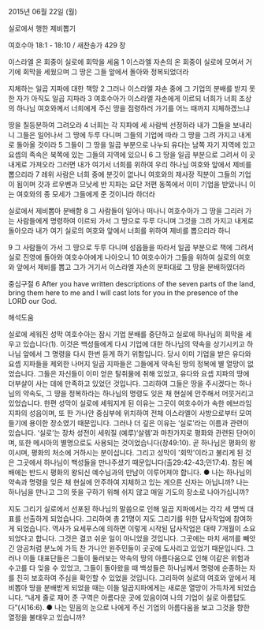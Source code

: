 2015년 06월 22일 (월)

실로에서 행한 제비뽑기



여호수아 18:1 - 18:10 / 새찬송가 429 장


이스라엘 온 회중이 실로에 회막을 세움
1 이스라엘 자손의 온 회중이 실로에 모여서 거기에 회막을 세웠으며 그 땅은 그들 앞에서 돌아와 정복되었더라 

지체하는 일곱 지파에 대한 책망
2 그러나 이스라엘 자손 중에 그 기업의 분배를 받지 못한 자가 아직도 일곱 지파라 3 여호수아가 이스라엘 자손에게 이르되 너희가 너희 조상의 하나님 여호와께서 너희에게 주신 땅을 점령하러 가기를 어느 때까지 지체하겠느냐 

땅을 칠등분하여 그려오라
4 너희는 각 지파에 세 사람씩 선정하라 내가 그들을 보내리니 그들은 일어나서 그 땅에 두루 다니며 그들의 기업에 따라 그 땅을 그려 가지고 내게로 돌아올 것이라 5 그들이 그 땅을 일곱 부분으로 나누되 유다는 남쪽 자기 지역에 있고 요셉의 족속은 북쪽에 있는 그들의 지역에 있으니 6 그 땅을 일곱 부분으로 그려서 이 곳 내게로 가져오라 그러면 내가 여기서 너희를 위하여 우리 하나님 여호와 앞에서 제비를 뽑으리라 7 레위 사람은 너희 중에 분깃이 없나니 여호와의 제사장 직분이 그들의 기업이 됨이며 갓과 르우벤과 므낫세 반 지파는 요단 저편 동쪽에서 이미 기업을 받았나니 이는 여호와의 종 모세가 그들에게 준 것이니라 하더라 

실로에서 제비뽑아 분배함
8 그 사람들이 일어나 떠나니 여호수아가 그 땅을 그리러 가는 사람들에게 명령하여 이르되 가서 그 땅으로 두루 다니며 그것을 그려 가지고 내게로 돌아오라 내가 여기 실로의 여호와 앞에서 너희를 위하여 제비를 뽑으리라 하니 

9 그 사람들이 가서 그 땅으로 두루 다니며 성읍들을 따라서 일곱 부분으로 책에 그려서 실로 진영에 돌아와 여호수아에게 나아오니 10 여호수아가 그들을 위하여 실로의 여호와 앞에서 제비를 뽑고 그가 거기서 이스라엘 자손의 분파대로 그 땅을 분배하였더라

중심구절 6 After you have written descriptions of the seven parts of the land, bring them here to me and I will cast lots for you in the presence of the LORD our God.

해석도움





실로에 세워진 성막
여호수아는 잠시 기업 분배를 중단하고 실로에 하나님의 회막을 세우고 있습니다(1). 이것은 백성들에게 다시 기업에 대한 하나님의 약속을 상기시키고 하나님 앞에서 그 명령을 다시 한번 듣게 하기 위함입니다. 당시 이미 기업을 받은 유다와 요셉 지파들을 제외한 나머지 일곱 지파들은 그들에게 약속된 땅의 정복에 별 열망이 없었습니다. 그들은 자신들이 이미 얻은 탈취물에 취해 있었고, 유다와 요셉 지파의 땅에 더부살이 사는 데에 만족하고 있었던 것입니다. 그리하여 그들은 땅을 주시겠다는 하나님의 약속도, 그 땅을 정복하라는 하나님의 명령도 잊은 채 현실에 안주해서 머뭇거리고 있었습니다. 한편 성막이 실로에 세워지게 된 이유는 그곳이 여호수아가 속한 에브라임 지파의 성읍이며, 또 한 가나안 중심부에 위치하여 전체 이스라엘이 사방으로부터 모여들기에 용이한 장소였기 때문입니다. 그러나 더 깊은 이유는 ‘실로’라는 이름과 관련이 있습니다. ‘실로’는 장차 성전이 세워질 (예루)‘살렘’과 마찬가지로 평화와 관련된 단어이며, 또한 메시아의 별명으로도 사용되는 것이었습니다(창49:10). 곧 하나님은 평화의 왕이시며, 평화의 처소에 거하시는 분이십니다. 그리고 성막이 '회막'이라고 불리게 된 것은 그곳에서 하나님이 백성들을 만나주셨기 때문입니다(출29:42-43;민17:4). 참된 예배에는 반드시 평화의 왕되신 예수님과의 만남이 이루어져야 합니다. 
●  나는 하나님의 약속과 명령을 잊은 채 현실에 안주하여 지체하고 있는 게으른 신자는 아닙니까? 나는 하나님을 만나고 그의 뜻을 구하기 위해 쉬지 않고 매일 기도의 장소로 나아가십니까? 

지도 그리기
실로에서 선포된 하나님의 말씀으로 인해 일곱 지파에서는 각각 세 명씩 대표를 선출하게 되었습니다. 그리하여 총 21명이 지도 그리기를 위한 답사작업에 참여하게 되었습니다. 역사가 요세푸스에 의하면 이렇게 시작된 답사작업은 대략 7개월이 소요되었다고 합니다. 그것은 결코 쉬운 일이 아니었을 것입니다. 그곳에는 마치 새끼를 빼앗긴 암곰처럼 분노에 가득 찬 가나안 원주민들이 곳곳에 도사리고 있었기 때문입니다. 그러나 이들 대표단들은 그들이 둘러보는 약속의 땅의 아름다움으로 인해 이같은 위험과 수고를 다 잊을 수 있었고, 그들이 돌아왔을 때 백성들은 하나님께서 명령에 순종하는 자를 친히 보호하여 주심을 확인할 수 있었을 것입니다. 그리하여 실로의 여호와 앞에서 제비뽑아 땅을 분배받게 되었을 때는 이들 일곱지파에게는 새로운 열망이 가득차게 되었습니다. “내게 줄로 재어 준 구역은 아름다운 곳에 있음이여 나의 기업이 실로 아름답도다”(시16:6).
●  나는 믿음의 눈으로 나에게 주신 기업의 아름다움을 보고 그것을 향한 열정을 불태우고 있습니까?